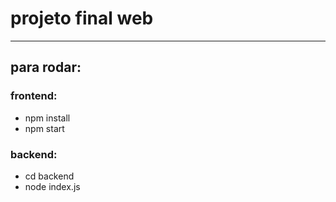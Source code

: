 # projeto final web

----

## para rodar:

### frontend:

- npm install 
- npm start

### backend: 

- cd backend
- node index.js